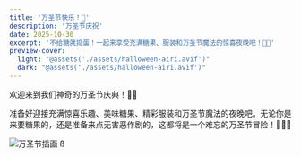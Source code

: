 ```yaml
---
title: '万圣节快乐！🎃'
description: '万圣节庆祝'
date: 2025-10-30
excerpt: '不给糖就捣蛋！一起来享受充满糖果、服装和万圣节魔法的惊喜夜晚吧！🍭👻'
preview-cover:
  light: "@assets('./assets/halloween-airi.avif')"
  dark: "@assets('./assets/halloween-airi.avif')"
---
```


欢迎来到我们神奇的万圣节庆典！🎃✨

准备好迎接充满惊喜乐趣、美味糖果、精彩服装和万圣节魔法的夜晚吧。无论你是来要糖果的，还是准备来点无害恶作剧的，这都将是一个难忘的万圣节冒险！🍭👻🦇

![万圣节插画](./assets/halloween-airi.avif)
ß
